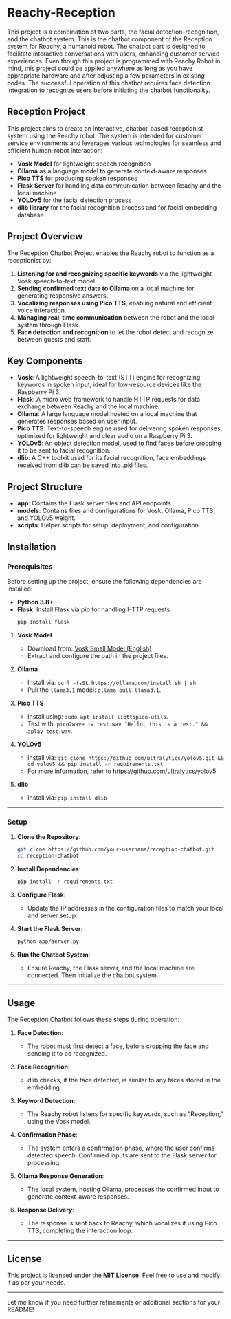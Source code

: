 # Reachy-Reception

This project is a combination of two parts, the facial detection-recognition, and the chatbot system.
This is the chatbot component of the Reception system for Reachy, a humanoid robot. The chatbot part is designed to facilitate interactive conversations with users, enhancing customer service experiences. 
Even though this project is programmed with Reachy Robot in mind, this project could be applied anywhere as long as you have appropriate hardware and after adjusting a few parameters in existing codes.
The successful operation of this chatbot requires face detection integration to recognize users before initiating the chatbot functionality.

## Reception Project

This project aims to create an interactive, chatbot-based receptionist system using the Reachy robot. The system is intended for customer service environments and leverages various technologies for seamless and efficient human-robot interaction:
- **Vosk Model** for lightweight speech recognition
- **Ollama** as a language model to generate context-aware responses
- **Pico TTS** for producing spoken responses
- **Flask Server** for handling data communication between Reachy and the local machine
- **YOLOv5** for the facial detection process
- **dlib library** for the facial recognition process and for facial embedding database

## Project Overview

The Reception Chatbot Project enables the Reachy robot to function as a receptionist by:
1. **Listening for and recognizing specific keywords** via the lightweight Vosk speech-to-text model.
2. **Sending confirmed text data to Ollama** on a local machine for generating responsive answers.
3. **Vocalizing responses using Pico TTS**, enabling natural and efficient voice interaction.
4. **Managing real-time communication** between the robot and the local system through Flask.
5. **Face detection and recognition** to let the robot detect and recognize between guests and staff.

## Key Components

- **Vosk**: A lightweight speech-to-text (STT) engine for recognizing keywords in spoken input, ideal for low-resource devices like the Raspberry Pi 3.
- **Flask**: A micro web framework to handle HTTP requests for data exchange between Reachy and the local machine.
- **Ollama**: A large language model hosted on a local machine that generates responses based on user input.
- **Pico TTS**: Text-to-speech engine used for delivering spoken responses, optimized for lightweight and clear audio on a Raspberry Pi 3.
- **YOLOv5**: An object detection model, used to find faces before cropping it to be sent to facial recognition. 
- **dlib**: A C++ toolkit used for its facial recognition, face embeddings received from dlib can be saved into .pkl files.

## Project Structure

- **app**: Contains the Flask server files and API endpoints.
- **models**: Contains files and configurations for Vosk, Ollama, Pico TTS, and YOLOv5 weight.
- **scripts**: Helper scripts for setup, deployment, and configuration.

## Installation

### Prerequisites
Before setting up the project, ensure the following dependencies are installed:

- **Python 3.8+**
- **Flask**: Install Flask via pip for handling HTTP requests.
    ```bash
    pip install flask
    ```
1. **Vosk Model**
   - Download from: [Vosk Small Model (English)](https://alphacephei.com/vosk/models/vosk-model-small-en-us-0.15.zip)
   - Extract and configure the path in the project files.

2. **Ollama**
   - Install via: `curl -fsSL https://ollama.com/install.sh | sh`
   - Pull the `llama3.1` model: `ollama pull llama3.1`.

3. **Pico TTS**
   - Install using: `sudo apt install libttspico-utils`.
   - Test with: `pico2wave -w test.wav "Hello, this is a test." && aplay test.wav`.

4. **YOLOv5**
   - Install via: `git clone https://github.com/ultralytics/yolov5.git && cd yolov5 && pip install -r requirements.txt`
   - For more information, refer to https://github.com/ultralytics/yolov5

5. **dlib**
   - Install via: `pip install dlib`
---

### Setup

1. **Clone the Repository**:
    ```bash
    git clone https://github.com/your-username/reception-chatbot.git
    cd reception-chatbot
    ```

2. **Install Dependencies**:
    ```bash
    pip install -r requirements.txt
    ```

3. **Configure Flask**:
   - Update the IP addresses in the configuration files to match your local and server setup.

4. **Start the Flask Server**:
    ```bash
    python app/server.py
    ```

5. **Run the Chatbot System**:
   - Ensure Reachy, the Flask server, and the local machine are connected. Then initialize the chatbot system.

---

## Usage

The Reception Chatbot follows these steps during operation:

1. **Face Detection**:
   - The robot must first detect a face, before cropping the face and sending it to be recognized.

2. **Face Recognition**:
   - dlib checks, if the face detected, is similar to any faces stored in the embedding.

4. **Keyword Detection**: 
   - The Reachy robot listens for specific keywords, such as "Reception," using the Vosk model.
   
5. **Confirmation Phase**:
   - The system enters a confirmation phase, where the user confirms detected speech. Confirmed inputs are sent to the Flask server for processing.

6. **Ollama Response Generation**:
   - The local system, hosting Ollama, processes the confirmed input to generate context-aware responses.

7. **Response Delivery**:
   - The response is sent back to Reachy, which vocalizes it using Pico TTS, completing the interaction loop.

---


## License

This project is licensed under the **MIT License**. Feel free to use and modify it as per your needs.

---

Let me know if you need further refinements or additional sections for your README!
